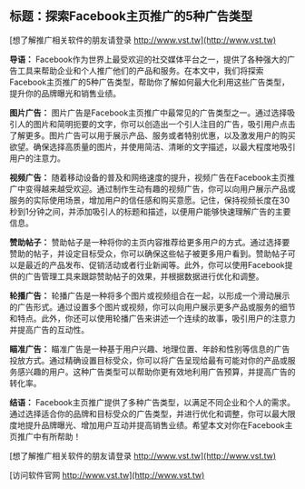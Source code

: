 ## **标题：探索Facebook主页推广的5种广告类型**

[想了解推广相关软件的朋友请登录 http://www.vst.tw](http://www.vst.tw)

**导语：**
Facebook作为世界上最受欢迎的社交媒体平台之一，提供了各种强大的广告工具来帮助企业和个人推广他们的产品和服务。在本文中，我们将探索Facebook主页推广的5种广告类型，帮助你了解如何最大化利用这些广告类型，提升你的品牌曝光和销售业绩。

**图片广告：**
图片广告是Facebook主页推广中最常见的广告类型之一。通过选择吸引人的图片和简明扼要的文字，你可以创造出一个引人注目的广告，吸引用户点击了解更多。图片广告可以用于展示产品、服务或者特别优惠，以及激发用户的购买欲望。确保选择高质量的图片，并使用简洁、清晰的文字描述，以最大程度地吸引用户的注意力。

**视频广告：**
随着移动设备的普及和网络速度的提升，视频广告在Facebook主页推广中变得越来越受欢迎。通过制作生动有趣的视频广告，你可以向用户展示产品或服务的实际使用场景，增加用户的信任感和购买意愿。记住，保持视频长度在30秒到1分钟之间，并添加吸引人的标题和描述，以便用户能够快速理解广告的主要信息。

**赞助帖子：**
赞助帖子是一种将你的主页内容推荐给更多用户的方式。通过选择要赞助的帖子，并设定目标受众，你可以确保这些帖子被更多用户看到。赞助帖子可以是最近的产品发布、促销活动或者行业新闻等。此外，你可以使用Facebook提供的广告管理工具来跟踪赞助帖子的效果，并根据数据进行优化和调整。

**轮播广告：**
轮播广告是一种将多个图片或视频组合在一起，以形成一个滑动展示的广告形式。通过设置多个图片或视频，你可以向用户展示更多产品或服务的细节和特点。此外，你还可以使用轮播广告来讲述一个连续的故事，吸引用户的注意力并提高广告的互动性。

**瞄准广告：**
瞄准广告是一种基于用户兴趣、地理位置、年龄和性别等信息的广告投放方式。通过精确设置目标受众，你可以将广告呈现给最有可能对你的产品或服务感兴趣的用户。这种广告类型可以帮助你更有效地利用广告预算，并提高广告的转化率。

**结语：**
Facebook主页推广提供了多种广告类型，以满足不同企业和个人的需求。通过选择适合你的品牌和目标受众的广告类型，并进行优化和调整，你可以最大限度地提升品牌曝光、增加用户互动并提高销售业绩。希望本文对你在Facebook主页推广中有所帮助！

[想了解推广相关软件的朋友请登录 http://www.vst.tw](http://www.vst.tw)


[访问软件官网 http://www.vst.tw](http://www.vst.tw)
